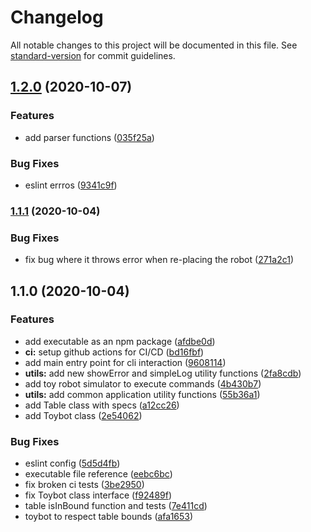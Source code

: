 # Changelog

All notable changes to this project will be documented in this file. See [standard-version](https://github.com/conventional-changelog/standard-version) for commit guidelines.

## [1.2.0](https://github.com/praneybehl/toybot/compare/v1.1.1...v1.2.0) (2020-10-07)


### Features

* add parser functions ([035f25a](https://github.com/praneybehl/toybot/commit/035f25a311719da816aa3cc46b4182ba431ef3b0))


### Bug Fixes

* eslint errros ([9341c9f](https://github.com/praneybehl/toybot/commit/9341c9f18ec31fb549baf89a9d92958ba762d945))

### [1.1.1](https://github.com/praneybehl/toybot/compare/v1.1.0...v1.1.1) (2020-10-04)


### Bug Fixes

* fix bug where it throws error when re-placing the robot ([271a2c1](https://github.com/praneybehl/toybot/commit/271a2c1dc1981566c1bfc69fca4955d0f77b5025))

## 1.1.0 (2020-10-04)


### Features

* add executable as an npm package ([afdbe0d](https://github.com/praneybehl/toybot/commit/afdbe0da33ec439cbae421c00709d9db694e564d))
* **ci:** setup github actions for CI/CD ([bd16fbf](https://github.com/praneybehl/toybot/commit/bd16fbf1781b34e501a01fb9e6fce97571a8773c))
* add main entry point for cli interaction ([9608114](https://github.com/praneybehl/toybot/commit/960811476ed18daec1cafe6368f682c559ea366d))
* **utils:** add new showError and simpleLog utility functions ([2fa8cdb](https://github.com/praneybehl/toybot/commit/2fa8cdb488b3af958b35e47e4ec651604d385c9e))
* add toy robot simulator to execute commands ([4b430b7](https://github.com/praneybehl/toybot/commit/4b430b70b7a2367a2e7e6a47a650021b8b37567b))
* **utils:** add common application utility functions ([55b36a1](https://github.com/praneybehl/toybot/commit/55b36a1affa3a3fc1eafbf78bf673eca740fbd9a))
* add Table class with specs ([a12cc26](https://github.com/praneybehl/toybot/commit/a12cc267a28280b0d614f8d9a58979673e842f09))
* add Toybot class ([2e54062](https://github.com/praneybehl/toybot/commit/2e54062131f6716f1f95f181b4fd91c05f31a146))


### Bug Fixes

* eslint config ([5d5d4fb](https://github.com/praneybehl/toybot/commit/5d5d4fb7dd1a0af8c8b63fd4304af5df6f55ec17))
* executable file reference ([eebc6bc](https://github.com/praneybehl/toybot/commit/eebc6bccd7ac288829a31243b476cbf971984f8b))
* fix broken ci tests ([3be2950](https://github.com/praneybehl/toybot/commit/3be295080a63df0e3fb6d54aac4278bd6e0f9506))
* fix Toybot class interface ([f92489f](https://github.com/praneybehl/toybot/commit/f92489fcba7cd88163b81db86f5f1adbdf00c07d))
* table isInBound function and tests ([7e411cd](https://github.com/praneybehl/toybot/commit/7e411cdcc0409505b987938a756683bf2464eda9))
* toybot to respect table bounds ([afa1653](https://github.com/praneybehl/toybot/commit/afa16533bdddfbf7e809d0bb8aa36ca5186cb0a3))
